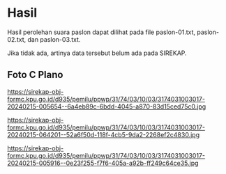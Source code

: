 # Hasil

Hasil perolehan suara paslon dapat dilihat pada file paslon-01.txt, paslon-02.txt, dan paslon-03.txt.

Jika tidak ada, artinya data tersebut belum ada pada SIREKAP.

## Foto C Plano

https://sirekap-obj-formc.kpu.go.id/d935/pemilu/ppwp/31/74/03/10/03/3174031003017-20240215-005654--6a4eb89c-6bdd-4045-a870-83d15ced75c0.jpg

https://sirekap-obj-formc.kpu.go.id/d935/pemilu/ppwp/31/74/03/10/03/3174031003017-20240215-064201--52a6f50d-118f-4cb5-9da2-2268ef2c4830.jpg

https://sirekap-obj-formc.kpu.go.id/d935/pemilu/ppwp/31/74/03/10/03/3174031003017-20240215-005916--0e23f255-f7f6-405a-a92b-ff249c64ce35.jpg
